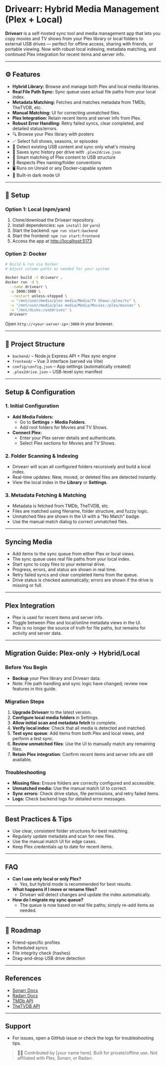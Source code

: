 # Drivearr: Hybrid Media Management (Plex + Local)

**Drivearr** is a self-hosted sync tool and media management app that lets you copy movies and TV shows from your Plex library or local folders to external USB drives — perfect for offline access, sharing with friends, or portable viewing. Now with robust local indexing, metadata matching, and continued Plex integration for recent items and server info.

---

## ⚙️ Features
- **Hybrid Library:** Browse and manage both Plex and local media libraries.
- **Real File Path Sync:** Sync queue uses actual file paths from your local index.
- **Metadata Matching:** Fetches and matches metadata from TMDb, TheTVDB, etc.
- **Manual Matching:** UI for correcting unmatched files.
- **Plex Integration:** Retain recent items and server info from Plex.
- **Robust Error Handling:** Retry failed syncs, clear completed, and detailed status/errors.
- 🔍 Browse your Plex library with posters
- ✅ Select full shows, seasons, or episodes
- 🔄 Detect existing USB content and sync only what's missing
- 💾 Saves sync history per drive with `.plex2drive.json`
- 🧠 Smart matching of Plex content to USB structure
- 📁 Respects Plex naming/folder conventions
- 🖥️ Runs on Unraid or any Docker-capable system
- 🌙 Built-in dark mode UI

---

## 🚀 Setup

### Option 1: Local (npm/yarn)
1. Clone/download the Drivearr repository.
2. Install dependencies: `npm install` (or `yarn`)
3. Start the backend: `npm run start:backend`
4. Start the frontend: `npm run start:frontend`
5. Access the app at [http://localhost:5173](http://localhost:5173)

### Option 2: Docker
```bash
# Build & run via Docker
# Adjust volume paths as needed for your system

docker build -t drivearr .
docker run -d \
  --name drivearr \
  -p 3000:3000 \
  --restart unless-stopped \
  -v "/mnt/user/media/plex media/Media/TV Shows:/plex/tv" \
  -v "/mnt/user/media/plex media/Media/Movies:/plex/movies" \
  -v "/mnt/disks:/usbdrives" \
  drivearr
```
Open `http://<your-server-ip>:3000` in your browser.

---

## 📁 Project Structure
- `backend/` – Node.js Express API + Plex sync engine
- `frontend/` – Vue 3 interface (served via Vite)
- `config/config.json` – App settings (automatically created)
- `.plex2drive.json` – USB-level sync manifest

---

## Setup & Configuration

### 1. Initial Configuration
- **Add Media Folders:**
  - Go to **Settings** > **Media Folders**.
  - Add root folders for Movies and TV Shows.
- **Connect Plex:**
  - Enter your Plex server details and authenticate.
  - Select Plex sections for Movies and TV Shows.

### 2. Folder Scanning & Indexing
- Drivearr will scan all configured folders recursively and build a local index.
- Real-time updates: New, moved, or deleted files are detected instantly.
- View the local index in the **Library** or **Settings**.

### 3. Metadata Fetching & Matching
- Metadata is fetched from TMDb, TheTVDB, etc.
- Files are matched using filename, folder structure, and fuzzy logic.
- Unmatched files are shown in the UI with a "No Match" badge.
- Use the manual match dialog to correct unmatched files.

---

## Syncing Media
- Add items to the sync queue from either Plex or local views.
- The sync queue uses real file paths from your local index.
- Start sync to copy files to your external drive.
- Progress, errors, and status are shown in real time.
- Retry failed syncs and clear completed items from the queue.
- Drive status is checked automatically; errors are shown if the drive is missing or full.

---

## Plex Integration
- Plex is used for recent items and server info.
- Toggle between Plex and local/online metadata views in the UI.
- Plex is no longer the source of truth for file paths, but remains for activity and server data.

---

## Migration Guide: Plex-only → Hybrid/Local

### Before You Begin
- **Backup** your Plex library and Drivearr data.
- Note: File path handling and sync logic have changed; review new features in this guide.

### Migration Steps
1. **Upgrade Drivearr** to the latest version.
2. **Configure local media folders** in Settings.
3. **Allow initial scan and metadata fetch** to complete.
4. **Verify local index**: Check that all media is detected and matched.
5. **Test sync queue**: Add items from both Plex and local views, and perform a test sync.
6. **Review unmatched files**: Use the UI to manually match any remaining files.
7. **Retain Plex integration**: Confirm recent items and server info are still available.

### Troubleshooting
- **Missing files:** Ensure folders are correctly configured and accessible.
- **Unmatched media:** Use the manual match UI to correct.
- **Sync errors:** Check drive status, file permissions, and retry failed items.
- **Logs:** Check backend logs for detailed error messages.

---

## Best Practices & Tips
- Use clear, consistent folder structures for best matching.
- Regularly update metadata and scan for new files.
- Use the manual match UI for edge cases.
- Keep Plex credentials up to date for recent items.

---

## FAQ
- **Can I use only local or only Plex?**
  - Yes, but hybrid mode is recommended for best results.
- **What happens if I move or rename files?**
  - Drivearr will detect changes and update the index automatically.
- **How do I migrate my sync queue?**
  - The queue is now based on real file paths; simply re-add items as needed.

---

## 🔧 Roadmap
- Friend-specific profiles
- Scheduled syncs
- File integrity check (hashes)
- Drag-and-drop USB drive detection

---

## References
- [Sonarr Docs](https://github.com/Sonarr/Sonarr/wiki)
- [Radarr Docs](https://wiki.servarr.com/Radarr)
- [TMDb API](https://www.themoviedb.org/documentation/api)
- [TheTVDB API](https://thetvdb.github.io/v4-api/)

---

## Support
- For issues, open a GitHub issue or check the logs for troubleshooting tips.

> 🧑‍💻 Contributed by [your name here]. Built for private/offline use. Not affiliated with Plex, Sonarr, or Radarr.
